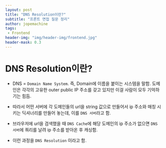```yaml
---
layout: post
title: "DNS Resolution이란?"
subtitle: "프론트 면접 질문 정리"
author: jopemachine
tags: 
 - Frontend
header-img: "img/header-img/frontend.jpg"
header-mask: 0.3
---
```


# DNS Resolution이란?

- DNS = `Domain Name System`. 즉, Domain에 이름을 붙이는 시스템을 말함. 도메인은 각각의 고유한 outer public IP 주소를 갖고 있지만 이걸 사람이 모두 기억하기는 힘듬.

- 따라서 어떤 서버에 각 도메인들의 url을 string 값으로 만들어서 ip 주소와 매칭 시키는 딕셔너리를 만들어 놓는데, 이를 `DNS 서버`라고 함.

- 브라우저에 url을 검색했을 때 `DNS Cache`에 해당 도메인의 ip 주소가 없으면 `DNS 서버`에 쿼리를 날려 ip 주소를 받아온 후 캐싱함.

- 이런 과정을 `DNS Resolution` 이라고 함.
